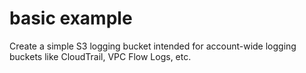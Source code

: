 # basic example
Create a simple S3 logging bucket intended for account-wide logging buckets like CloudTrail, VPC Flow Logs, etc.
